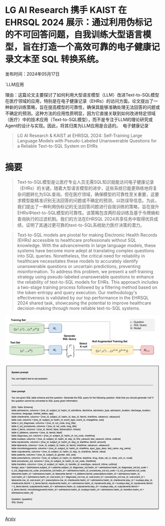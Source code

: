 # LG AI Research 携手 KAIST 在 EHRSQL 2024 展示：通过利用伪标记的不可回答问题，自我训练大型语言模型，旨在打造一个高效可靠的电子健康记录文本至 SQL 转换系统。

发布时间：2024年05月17日

`LLM应用

理由：这篇论文主要探讨了如何利用大型语言模型（LLM）改进Text-to-SQL模型在医疗领域的应用，特别是在电子健康记录（EHRs）的访问方面。论文提出了一种新的训练策略，旨在提高模型的可靠性，确保其能够准确处理无法回答的问题或不确定的预测。这种方法的应用性质明显，因为它直接关联到如何改进特定领域（医疗）中的技术应用（Text-to-SQL模型），而不是专注于LLM的理论研究或Agent的设计与实现。因此，将其归类为LLM应用是合适的。` `电子健康记录`

> LG AI Research & KAIST at EHRSQL 2024: Self-Training Large Language Models with Pseudo-Labeled Unanswerable Questions for a Reliable Text-to-SQL System on EHRs

# 摘要

> Text-to-SQL模型是让医疗专业人员无需SQL知识就能访问电子健康记录（EHRs）的关键。随着大型语言模型的进步，这些系统已能更熟练地将复杂问题转化为SQL查询。但在医疗领域，确保模型的可靠性至关重要，这要求模型能精准识别无法回答的问题或不确定的预测，以防误导信息。为此，我们提出了一种利用伪标记的无法回答问题进行自我训练的策略，旨在提升EHRs中text-to-SQL模型的可靠性。该策略包含两阶段训练及基于令牌熵和查询执行的过滤机制。我们的方法在EHRSQL 2024共享任务中取得优异成绩，证明了其通过更可靠的text-to-SQL系统助力医疗决策的潜力。

> Text-to-SQL models are pivotal for making Electronic Health Records (EHRs) accessible to healthcare professionals without SQL knowledge. With the advancements in large language models, these systems have become more adept at translating complex questions into SQL queries. Nonetheless, the critical need for reliability in healthcare necessitates these models to accurately identify unanswerable questions or uncertain predictions, preventing misinformation. To address this problem, we present a self-training strategy using pseudo-labeled unanswerable questions to enhance the reliability of text-to-SQL models for EHRs. This approach includes a two-stage training process followed by a filtering method based on the token entropy and query execution. Our methodology's effectiveness is validated by our top performance in the EHRSQL 2024 shared task, showcasing the potential to improve healthcare decision-making through more reliable text-to-SQL systems.

![LG AI Research 携手 KAIST 在 EHRSQL 2024 展示：通过利用伪标记的不可回答问题，自我训练大型语言模型，旨在打造一个高效可靠的电子健康记录文本至 SQL 转换系统。](../../../paper_images/2405.11162/x1.png)

![LG AI Research 携手 KAIST 在 EHRSQL 2024 展示：通过利用伪标记的不可回答问题，自我训练大型语言模型，旨在打造一个高效可靠的电子健康记录文本至 SQL 转换系统。](../../../paper_images/2405.11162/final_prompt.png)

[Arxiv](https://arxiv.org/abs/2405.11162)